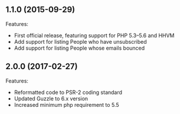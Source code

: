 ## 1.1.0 (2015-09-29)

Features:

- First official release, featuring support for PHP 5.3–5.6 and HHVM
- Add support for listing People who have unsubscribed
- Add support for listing People whose emails bounced

## 2.0.0 (2017-02-27)

Features:

- Reformatted code to PSR-2 coding standard
- Updated Guzzle to 6.x version
- Increased minimum php requirement to 5.5
